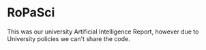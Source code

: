 # RoPaSci
This was our university Artificial Intelligence Report, however due to University policies we can't share the code. 
